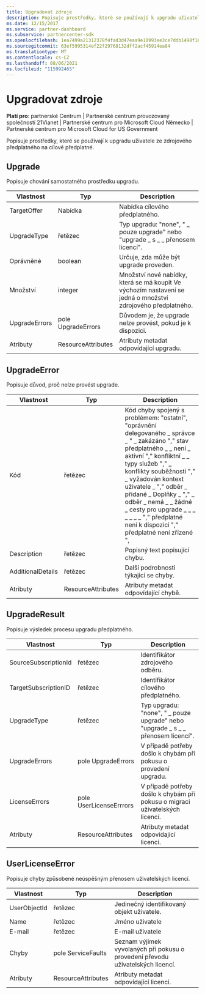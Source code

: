 ```yaml
---
title: Upgradovat zdroje
description: Popisuje prostředky, které se používají k upgradu uživatele ze zdrojového předplatného na cílové předplatné.
ms.date: 12/15/2017
ms.service: partner-dashboard
ms.subservice: partnercenter-sdk
ms.openlocfilehash: 1ea7499a21312378f4fad3d47eaa9e10993ee3ce7ddb1498f161fac16e09b8a5
ms.sourcegitcommit: 63ef5995314ef22f29768132dff2acf45914ea84
ms.translationtype: MT
ms.contentlocale: cs-CZ
ms.lasthandoff: 08/06/2021
ms.locfileid: "115992465"
---
```

# <a name="upgrade-resources"></a>Upgradovat zdroje

**Platí pro**: partnerské Centrum | Partnerské centrum provozovaný společností 21Vianet | Partnerské centrum pro Microsoft Cloud Německo | Partnerské centrum pro Microsoft Cloud for US Government

Popisuje prostředky, které se používají k upgradu uživatele ze zdrojového předplatného na cílové předplatné.

## <a name="upgrade"></a>Upgrade

Popisuje chování samostatného prostředku upgradu.

| Vlastnost      | Typ                   | Description                                                                                  |
|---------------|------------------------|----------------------------------------------------------------------------------------------|
| TargetOffer   | Nabídka                  | Nabídka cílového předplatného.                                                        |
| UpgradeType   | řetězec                 | Typ upgradu: "none", " \_ pouze upgrade" nebo "upgrade \_ s \_ \_ přenosem licencí".         |
| Oprávněné    | boolean                | Určuje, zda může být upgrade proveden.                                                  |
| Množství      | integer                | Množství nové nabídky, která se má koupit Ve výchozím nastavení se jedná o množství zdrojového předplatného. |
| UpgradeErrors | pole UpgradeErrors | Důvodem je, že upgrade nelze provést, pokud je k dispozici.                                      |
| Atributy    | ResourceAttributes     | Atributy metadat odpovídající upgradu.                                        |

## <a name="upgradeerror"></a>UpgradeError

Popisuje důvod, proč nelze provést upgrade.

| Vlastnost          | Typ               | Description                                                                                                                                                                                                                                                                                                                                                                                     |
|-------------------|--------------------|-------------------------------------------------------------------------------------------------------------------------------------------------------------------------------------------------------------------------------------------------------------------------------------------------------------------------------------------------------------------------------------------------|
| Kód              | řetězec             | Kód chyby spojený s problémem: "ostatní", "oprávnění delegovaného \_ správce \_ " \_ zakázáno "," stav předplatného \_ \_ není \_ aktivní "," konfliktní \_ \_ typy služeb "," \_ konflikty souběžnosti "," \_ vyžadován kontext uživatele \_ "," odběr \_ přidané \_ Doplňky \_ "," \_ odběr \_ nemá \_ \_ žádné \_ cesty pro upgrade \_ \_ \_ \_ \_ \_ \_ "," předplatné není k dispozici "," předplatné není zřízené ", |
| Description       | řetězec             | Popisný text popisující chybu.                                                                                                                                                                                                                                                                                                                                                             |
| AdditionalDetails | řetězec             | Další podrobnosti týkající se chyby.                                                                                                                                                                                                                                                                                                                                                         |
| Atributy        | ResourceAttributes | Atributy metadat odpovídající chybě.                                                                                                                                                                                                                                                                                                                                             |

## <a name="upgraderesult"></a>UpgradeResult

Popisuje výsledek procesu upgradu předplatného.

| Vlastnost             | Typ                        | Description                                                                          |
|----------------------|-----------------------------|--------------------------------------------------------------------------------------|
| SourceSubscriptionId | řetězec                      | Identifikátor zdrojového odběru.                                           |
| TargetSubscriptionID | řetězec                      | Identifikátor cílového předplatného.                                           |
| UpgradeType          | řetězec                      | Typ upgradu: "none", " \_ pouze upgrade" nebo "upgrade \_ s \_ \_ přenosem licencí". |
| UpgradeErrors        | pole UpgradeErrors      | V případě potřeby došlo k chybám při pokusu o provedení upgradu.           |
| LicenseErrors        | pole UserLicenseErrrors | V případě potřeby došlo k chybám při pokusu o migraci uživatelských licencí.          |
| Atributy           | ResourceAttributes          | Atributy metadat odpovídající licenci.                                |

## <a name="userlicenseerror"></a>UserLicenseError

Popisuje chyby způsobené neúspěšným přenosem uživatelských licencí.

| Vlastnost     | Typ                   | Description                                                               |
|--------------|------------------------|---------------------------------------------------------------------------|
| UserObjectId | řetězec                 | Jedinečný identifikovaný objekt uživatele.                                 |
| Name         | řetězec                 | Jméno uživatele                                                     |
| E-mail        | řetězec                 | E-mail uživatele                                                    |
| Chyby       | pole ServiceFaults | Seznam výjimek vyvolaných při pokusu o provedení převodu uživatelských licencí. |
| Atributy   | ResourceAttributes     | Atributy metadat odpovídající licenci.                     |

